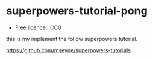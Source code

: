 # superpowers-tutorial-pong

* [Free licence : CC0][1]

this is my implement the follow superpowers tutorial.

https://github.com/mseyne/superpowers-tutorials

[1]: https://creativecommons.org/publicdomain/zero/1.0/
